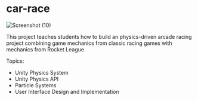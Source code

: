 # car-race
 ![Screenshot (10)](https://github.com/Wintersongtopaz/car-race/assets/144738996/d6b38c0e-9c3e-4b4e-aaa5-982556acfd3c)

This project teaches students how to build an physics-driven arcade racing project combining game mechanics from classic racing games with mechanics from Rocket League

Topics:
- Unity Physics System
- Unity Physics API
- Particle Systems
- User Interface Design and Implementation
